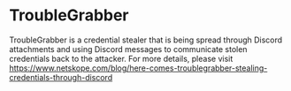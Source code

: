 # TroubleGrabber
TroubleGrabber is a credential stealer that is being spread through Discord attachments and using Discord messages to communicate stolen credentials back to the attacker. 
For more details, please visit https://www.netskope.com/blog/here-comes-troublegrabber-stealing-credentials-through-discord
